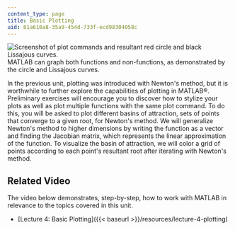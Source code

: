 ```yaml
---
content_type: page
title: Basic Plotting
uid: 81a610a8-35a9-454d-733f-ecd98304058c
---
```


![Screenshot of plot commands and resultant red circle and black Lissajous curves.](BASEURL_PLACEHOLDER/resources/unit_3_image)  
MATLAB can graph both functions and non-functions, as demonstrated by the circle and Lissajous curves.

In the previous unit, plotting was introduced with Newton's method, but it is worthwhile to further explore the capabilities of plotting in MATLAB®. Preliminary exercises will encourage you to discover how to stylize your plots as well as plot multiple functions with the same plot command. To do this, you will be asked to plot different basins of attraction, sets of points that converge to a given root, for Newton's method. We will generalize Newton's method to higher dimensions by writing the function as a vector and finding the Jacobian matrix, which represents the linear approximation of the function. To visualize the basin of attraction, we will color a grid of points according to each point's resultant root after iterating with Newton's method.

Related Video
-------------

The video below demonstrates, step-by-step, how to work with MATLAB in relevance to the topics covered in this unit.

*   [Lecture 4: Basic Plotting]({{< baseurl >}}/resources/lecture-4-plotting)